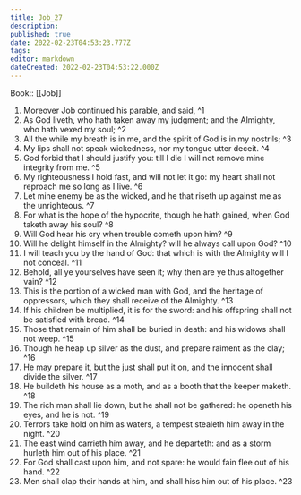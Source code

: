 ```yaml
---
title: Job_27
description: 
published: true
date: 2022-02-23T04:53:23.777Z
tags: 
editor: markdown
dateCreated: 2022-02-23T04:53:22.000Z
---
```


 Book:: [[Job]]
 1. Moreover Job continued his parable, and said, ^1
 2. As God liveth, who hath taken away my judgment; and the Almighty, who hath vexed my soul; ^2
 3. All the while my breath is in me, and the spirit of God is in my nostrils; ^3
 4. My lips shall not speak wickedness, nor my tongue utter deceit. ^4
 5. God forbid that I should justify you: till I die I will not remove mine integrity from me. ^5
 6. My righteousness I hold fast, and will not let it go: my heart shall not reproach me so long as I live. ^6
 7. Let mine enemy be as the wicked, and he that riseth up against me as the unrighteous. ^7
 8. For what is the hope of the hypocrite, though he hath gained, when God taketh away his soul? ^8
 9. Will God hear his cry when trouble cometh upon him? ^9
 10. Will he delight himself in the Almighty? will he always call upon God? ^10
 11. I will teach you by the hand of God: that which is with the Almighty will I not conceal. ^11
 12. Behold, all ye yourselves have seen it; why then are ye thus altogether vain? ^12
 13. This is the portion of a wicked man with God, and the heritage of oppressors, which they shall receive of the Almighty. ^13
 14. If his children be multiplied, it is for the sword: and his offspring shall not be satisfied with bread. ^14
 15. Those that remain of him shall be buried in death: and his widows shall not weep. ^15
 16. Though he heap up silver as the dust, and prepare raiment as the clay; ^16
 17. He may prepare it, but the just shall put it on, and the innocent shall divide the silver. ^17
 18. He buildeth his house as a moth, and as a booth that the keeper maketh. ^18
 19. The rich man shall lie down, but he shall not be gathered: he openeth his eyes, and he is not. ^19
 20. Terrors take hold on him as waters, a tempest stealeth him away in the night. ^20
 21. The east wind carrieth him away, and he departeth: and as a storm hurleth him out of his place. ^21
 22. For God shall cast upon him, and not spare: he would fain flee out of his hand. ^22
 23. Men shall clap their hands at him, and shall hiss him out of his place. ^23
